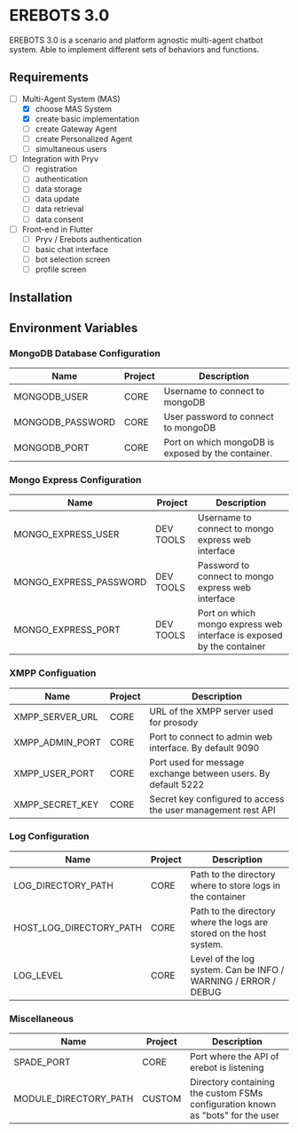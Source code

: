 # EREBOTS 3.0

EREBOTS 3.0 is a scenario and platform agnostic multi-agent chatbot system. Able to implement different sets of behaviors and functions.

## Requirements

- [ ] Multi-Agent System (MAS)
  - [x] choose MAS System
  - [x] create basic implementation
  - [ ] create Gateway Agent
  - [ ] create Personalized Agent
  - [ ] simultaneous users

- [ ] Integration with Pryv
  - [ ] registration
  - [ ] authentication
  - [ ] data storage
  - [ ] data update
  - [ ] data retrieval
  - [ ] data consent

- [ ] Front-end in Flutter
  - [ ] Pryv / Erebots authentication
  - [ ] basic chat interface
  - [ ] bot selection screen
  - [ ] profile screen

## Installation

## Environment Variables

### MongoDB Database Configuration

| Name                        | Project               | Description                                                             |
|-----------------------------|-----------------------|-------------------------------------------------------------------------|
| MONGODB_USER                | CORE                  | Username to connect to mongoDB                                          |
| MONGODB_PASSWORD            | CORE                  | User password to connect to mongoDB                                     |
| MONGODB_PORT                | CORE                  | Port on which mongoDB is exposed by the container.                      |

### Mongo Express Configuration

| Name                        | Project               | Description                                                             |
|-----------------------------|-----------------------|-------------------------------------------------------------------------|
| MONGO_EXPRESS_USER          | DEV TOOLS             | Username to connect to mongo express web interface                      |
| MONGO_EXPRESS_PASSWORD      | DEV TOOLS             | Password to connect to mongo express web interface                      |
| MONGO_EXPRESS_PORT          | DEV TOOLS             | Port on which mongo express web interface is exposed by the container   |

### XMPP Configuation

| Name            | Project               | Description                                                   |
|-----------------|-----------------------|---------------------------------------------------------------|
| XMPP_SERVER_URL | CORE                  | URL of the XMPP server used for prosody                       |
| XMPP_ADMIN_PORT | CORE                  | Port to connect to admin web interface. By default 9090       |
| XMPP_USER_PORT  | CORE                  | Port used for message exchange between users. By default 5222 |
| XMPP_SECRET_KEY | CORE                  | Secret key configured to access the user management rest API  |


### Log Configuration

| Name                        | Project               | Description                                                             |
|-----------------------------|-----------------------|-------------------------------------------------------------------------|
| LOG_DIRECTORY_PATH          | CORE                  | Path to the directory where to store logs in the container              |
| HOST_LOG_DIRECTORY_PATH     | CORE                  | Path to the directory where the logs are stored on the host system.     |
| LOG_LEVEL                   | CORE                  | Level of the log system. Can be INFO / WARNING / ERROR / DEBUG          |

### Miscellaneous

| Name                        | Project               | Description                                                             |
|-----------------------------|-----------------------|-------------------------------------------------------------------------|
| SPADE_PORT                  | CORE                  | Port where the API of erebot is listening                               |
| MODULE_DIRECTORY_PATH       | CUSTOM                | Directory containing the custom FSMs configuration known as "bots" for the user|
